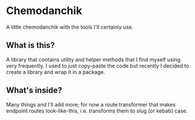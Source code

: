 # Chemodanchik

A little chemodanchik with the tools I'll certainly use.

## What is this?

A library that contains utility and helper methods that I find myself using very frequently.
I used to just copy-paste the code but recently I decided to create a library and wrap it in a package.

## What's inside?

Many things and I'll add more; for now a route transformer that makes endpoint routes look-like-this, i.e. transforms them to slug (or kebab) case.
